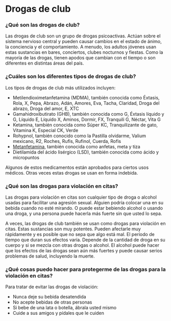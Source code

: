 Drogas de club
==============


### ¿Qué son las drogas de club?


Las drogas de club son un grupo de drogas psicoactivas. Actúan sobre el sistema nervioso central y pueden causar cambios en el estado de ánimo, la conciencia y el comportamiento. A menudo, los adultos jóvenes usan estas sustancias en bares, conciertos, clubes nocturnos y fiestas. Como la mayoría de las drogas, tienen apodos que cambian con el tiempo o son diferentes en distintas áreas del país.


### ¿Cuáles son los diferentes tipos de drogas de club?


Los tipos de drogas de club más utilizados incluyen:


* Metilendioximetanfetamina (MDMA), también conocida como Éxtasis, Rola, X, Pepa, Abrazo, Adán, Amores, Eva, Tacha, Claridad, Droga del abrazo, Droga del amor, E, XTC
* Gamahidroxibutirato (GHB), también conocida como G, Éxtasis líquido y G, Líquido E, Líquido X, Aminos, Dormir, FX, Tranquili G, Néctar, Vita G
* Ketamina, también conocida como Súper KC, Tranquilizante de gato, Vitamina K, Especial CK, Verde
* Rohypnol, también conocido como la Pastilla olvidarme, Valium mexicano, R2, Roches, Rufis, Rufinol, Cuerda, Rofis
* [Metanfetamina](https://medlineplus.gov/spanish/methamphetamine.html), también conocida como anfetas, meta y tiza
* Dietilamida del ácido lisérgico (LSD), también conocida como ácido y micropuntos


Algunos de estos medicamentos están aprobados para ciertos usos médicos. Otras veces estas drogas se usan en forma indebida.


### ¿Qué son las drogas para violación en citas?


Las drogas para violación en citas son cualquier tipo de droga o alcohol usadas para facilitar una agresión sexual. Alguien podría colocar una en su bebida cuando no esté mirando. O puede estar bebiendo alcohol o usando una droga, y una persona puede hacerla más fuerte sin que usted lo sepa.


A veces, las drogas de club también se usan como drogas para violación en citas. Estas sustancias son muy potentes. Pueden afectarle muy rápidamente y es posible que no sepa que algo está mal. El período de tiempo que duran sus efectos varía. Depende de la cantidad de droga en su cuerpo y si se mezcla con otras drogas o alcohol. El alcohol puede hacer que los efectos de las drogas sean aún más fuertes y puede causar serios problemas de salud, incluyendo la muerte.


### ¿Qué cosas puedo hacer para protegerme de las drogas para la violación en citas?


Para tratar de evitar las drogas de violación:


* Nunca deje su bebida desatendida
* No acepte bebidas de otras personas
* Si bebe de una lata o botella, ábrala usted mismo
* Cuide a sus amigos y pídales que le cuiden
